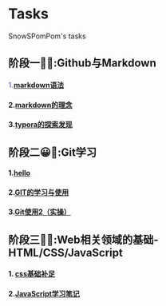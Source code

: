 # Tasks
SnowSPomPom's tasks
## **阶段一**🥰🚩:Github与Markdown
#### <font color=#8888cc>**1.[markdown语法](https://github.com/SnowSPomPom/Tasks/blob/main/Markdown%E8%AF%AD%E6%B3%95.md)**</font>
#### **2.[markdown的理念](https://github.com/SnowSPomPom/Tasks/blob/main/Markdown%E7%9A%84%E7%90%86%E5%BF%B5.md)**
#### **3.[typora的探索发现](https://github.com/SnowSPomPom/Tasks/blob/main/typora%E7%9A%84%E6%8E%A2%E7%B4%A2%E5%8F%91%E7%8E%B0.md)**
## **阶段二**😀🚩:Git学习
#### **1.[hello](https://github.com/SnowSPomPom/Tasks/blob/main/hello.md)**
#### **2.[GIT的学习与使用](https://github.com/SnowSPomPom/Tasks/blob/main/GIT%E7%9A%84%E5%AD%A6%E4%B9%A0%E4%B8%8E%E4%BD%BF%E7%94%A8.md)**
#### **3.[Git使用2（实操）](https://github.com/SnowSPomPom/Tasks/blob/main/Git%E7%9A%84%E4%BD%BF%E7%94%A82%EF%BC%88%E5%AE%9E%E6%93%8D%EF%BC%89.md)**
## **阶段三**🥰🚩:Web相关领域的基础-HTML/CSS/JavaScript
#### **1. [css基础补足](https://github.com/SnowSPomPom/Tasks/blob/main/css%E5%9F%BA%E7%A1%80%E8%A1%A5%E8%B6%B3%E8%AE%A1%E5%88%92%EF%BC%88%E5%8F%AA%E8%A1%A5%E6%AC%A0%E7%BC%BA%E5%86%85%E5%AE%B9%EF%BC%89.md)**
#### **2.[JavaScript学习笔记](https://github.com/SnowSPomPom/Tasks/blob/master/JavaScript%E5%9F%BA%E7%A1%80%E5%AD%A6%E4%B9%A0.md)**

